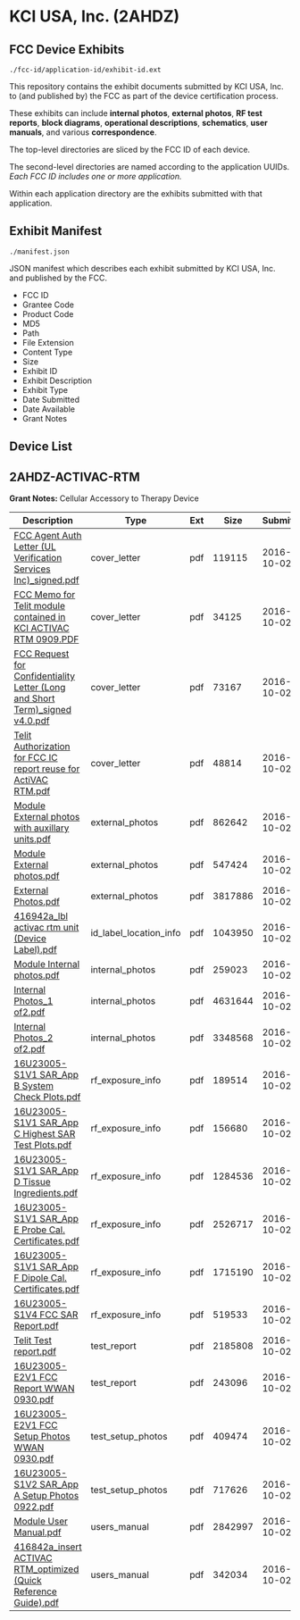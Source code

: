 # KCI USA, Inc. (2AHDZ)
## FCC Device Exhibits

```
./fcc-id/application-id/exhibit-id.ext
```

This repository contains the exhibit documents submitted by KCI USA, Inc. to (and published by) the FCC as part of the device certification process.

These exhibits can include **internal photos**, **external photos**, **RF test reports**, **block diagrams**, **operational descriptions**, **schematics**, **user manuals**, and various **correspondence**.

The top-level directories are sliced by the FCC ID of each device.

The second-level directories are named according to the application UUIDs. *Each FCC ID includes one or more application.*

Within each application directory are the exhibits submitted with that application. 

## Exhibit Manifest

```
./manifest.json
```

JSON manifest which describes each exhibit submitted by KCI USA, Inc. and published by the FCC.

- FCC ID
- Grantee Code
- Product Code
- MD5
- Path
- File Extension
- Content Type
- Size
- Exhibit ID
- Exhibit Description
- Exhibit Type
- Date Submitted
- Date Available
- Grant Notes

## Device List
## 2AHDZ-ACTIVAC-RTM
**Grant Notes:** Cellular Accessory to Therapy Device

| Description | Type | Ext | Size | Submitted | Available |
| ----------- | ---- | --- | ---- | --------- | --------- |
| [FCC Agent Auth Letter (UL Verification Services Inc)_signed.pdf](2AHDZ-ACTIVAC-RTM/5055851e9c2aeba606214e61ca6f96bc/3154227.pdf) | cover_letter | pdf | 119115 | 2016-10-02 | 2016-10-20 |
| [FCC Memo for Telit module contained in KCI ACTIVAC RTM 0909.PDF](2AHDZ-ACTIVAC-RTM/5055851e9c2aeba606214e61ca6f96bc/3154228.pdf) | cover_letter | pdf | 34125 | 2016-10-02 | 2016-10-20 |
| [FCC Request for Confidentiality Letter (Long and Short Term)_signed v4.0.pdf](2AHDZ-ACTIVAC-RTM/5055851e9c2aeba606214e61ca6f96bc/3154229.pdf) | cover_letter | pdf | 73167 | 2016-10-02 | 2016-10-20 |
| [Telit Authorization for FCC IC report reuse for ActiVAC RTM.pdf](2AHDZ-ACTIVAC-RTM/5055851e9c2aeba606214e61ca6f96bc/3154230.pdf) | cover_letter | pdf | 48814 | 2016-10-02 | 2016-10-20 |
| [Module External photos with auxillary units.pdf](2AHDZ-ACTIVAC-RTM/5055851e9c2aeba606214e61ca6f96bc/2600762.pdf) | external_photos | pdf | 862642 | 2016-10-02 | 2017-03-06 |
| [Module External photos.pdf](2AHDZ-ACTIVAC-RTM/5055851e9c2aeba606214e61ca6f96bc/3154246.pdf) | external_photos | pdf | 547424 | 2016-10-02 | 2017-03-06 |
| [External Photos.pdf](2AHDZ-ACTIVAC-RTM/5055851e9c2aeba606214e61ca6f96bc/3154252.pdf) | external_photos | pdf | 3817886 | 2016-10-02 | 2017-03-06 |
| [416942a_lbl activac rtm unit (Device Label).pdf](2AHDZ-ACTIVAC-RTM/5055851e9c2aeba606214e61ca6f96bc/3154226.pdf) | id_label_location_info | pdf | 1043950 | 2016-10-02 | 2016-10-20 |
| [Module Internal photos.pdf](2AHDZ-ACTIVAC-RTM/5055851e9c2aeba606214e61ca6f96bc/3154247.pdf) | internal_photos | pdf | 259023 | 2016-10-02 | 2017-03-06 |
| [Internal Photos_1 of2.pdf](2AHDZ-ACTIVAC-RTM/5055851e9c2aeba606214e61ca6f96bc/3154253.pdf) | internal_photos | pdf | 4631644 | 2016-10-02 | 2017-03-06 |
| [Internal Photos_2 of2.pdf](2AHDZ-ACTIVAC-RTM/5055851e9c2aeba606214e61ca6f96bc/3154254.pdf) | internal_photos | pdf | 3348568 | 2016-10-02 | 2017-03-06 |
| [16U23005-S1V1 SAR_App B System Check Plots.pdf](2AHDZ-ACTIVAC-RTM/5055851e9c2aeba606214e61ca6f96bc/3154220.pdf) | rf_exposure_info | pdf | 189514 | 2016-10-02 | 2016-10-20 |
| [16U23005-S1V1 SAR_App C Highest SAR Test Plots.pdf](2AHDZ-ACTIVAC-RTM/5055851e9c2aeba606214e61ca6f96bc/3154221.pdf) | rf_exposure_info | pdf | 156680 | 2016-10-02 | 2016-10-20 |
| [16U23005-S1V1 SAR_App D Tissue Ingredients.pdf](2AHDZ-ACTIVAC-RTM/5055851e9c2aeba606214e61ca6f96bc/2549007.pdf) | rf_exposure_info | pdf | 1284536 | 2016-10-02 | 2016-10-20 |
| [16U23005-S1V1 SAR_App E Probe Cal. Certificates.pdf](2AHDZ-ACTIVAC-RTM/5055851e9c2aeba606214e61ca6f96bc/3154223.pdf) | rf_exposure_info | pdf | 2526717 | 2016-10-02 | 2016-10-20 |
| [16U23005-S1V1 SAR_App F Dipole Cal. Certificates.pdf](2AHDZ-ACTIVAC-RTM/5055851e9c2aeba606214e61ca6f96bc/3154224.pdf) | rf_exposure_info | pdf | 1715190 | 2016-10-02 | 2016-10-20 |
| [16U23005-S1V4 FCC SAR Report.pdf](2AHDZ-ACTIVAC-RTM/5055851e9c2aeba606214e61ca6f96bc/3154225.pdf) | rf_exposure_info | pdf | 519533 | 2016-10-02 | 2016-10-20 |
| [Telit Test report.pdf](2AHDZ-ACTIVAC-RTM/5055851e9c2aeba606214e61ca6f96bc/2600784.pdf) | test_report | pdf | 2185808 | 2016-10-02 | 2016-10-20 |
| [16U23005-E2V1 FCC Report WWAN 0930.pdf](2AHDZ-ACTIVAC-RTM/5055851e9c2aeba606214e61ca6f96bc/3154219.pdf) | test_report | pdf | 243096 | 2016-10-02 | 2016-10-20 |
| [16U23005-E2V1 FCC Setup Photos WWAN 0930.pdf](2AHDZ-ACTIVAC-RTM/5055851e9c2aeba606214e61ca6f96bc/3154249.pdf) | test_setup_photos | pdf | 409474 | 2016-10-02 | 2017-03-06 |
| [16U23005-S1V2 SAR_App A Setup Photos 0922.pdf](2AHDZ-ACTIVAC-RTM/5055851e9c2aeba606214e61ca6f96bc/3154250.pdf) | test_setup_photos | pdf | 717626 | 2016-10-02 | 2017-03-06 |
| [Module User Manual.pdf](2AHDZ-ACTIVAC-RTM/5055851e9c2aeba606214e61ca6f96bc/3154248.pdf) | users_manual | pdf | 2842997 | 2016-10-02 | 2017-03-06 |
| [416842a_insert ACTIVAC RTM_optimized (Quick Reference Guide).pdf](2AHDZ-ACTIVAC-RTM/5055851e9c2aeba606214e61ca6f96bc/3154251.pdf) | users_manual | pdf | 342034 | 2016-10-02 | 2017-03-06 |
